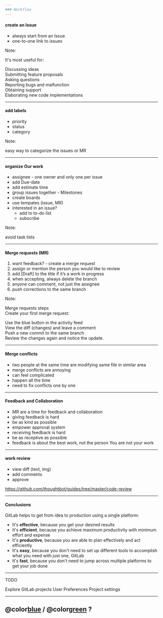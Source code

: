```yaml
---
### Workflow
---
```


#### create an Issue

- always start from an Issue
- one-to-one link to issues

Note:

It's most useful for:

Discussing ideas  
Submitting feature proposals  
Asking questions  
Reporting bugs and malfunction  
Obtaining support  
Elaborating new code implementations

---

#### add labels

- priority
- status
- category

Note:

easy way to categorize the issues or MR

---

#### organize Our work

- assignee - one owner and only one per issue
- add Due-date
- add estimate time
- group issues together - Milestones
- create boards
- use tempates (issue, MR)
- interested in an issue?
  - add to to-do list
  - subscribe

Note:

avoid task lists

---

#### Merge requests (MR)

1. want feedback? - create a merge request
1. assign or mention the person you would like to review
1. add [Draft] to the title if it’s a work in progress
1. when accepting, always delete the branch
1. anyone can comment, not just the assignee
1. push corrections to the same branch

Note:

Merge requests steps  
Create your first merge request:

Use the blue button in the activity feed  
View the diff (changes) and leave a comment  
Push a new commit to the same branch  
Review the changes again and notice the update.

---

#### Merge conflicts

- two people at the same time are modifying
  same file in similar area
- merge conflicts are annoying
- can feel complicated
- happen all the time
- need to fix conflicts one by one

---

#### Feedback and Collaboration

- MR are a time for feedback and collaboration
- giving feedback is hard
- be as kind as possible
- empower approval system
- receiving feedback is hard
- be as receptive as possible
- feedback is about the best work, not the person
  You are not your work

---

#### work review

- view diff (text, img)
- add comments
- approve

<https://github.com/thoughtbot/guides/tree/master/code-review>

---

#### Conclusions

GitLab helps to get from idea to production using a single platform:

- It's **effective**, because you get your desired results
- It's **efficient**, because you achieve maximum
  productivity with minimum effort and expense
- It's **productive**, because you are able to plan
  effectively and act efficiently
- It's **easy**, because you don't need to set up different tools
  to accomplish what you need with just one, GitLab
- It's **fast**, because you don't need to jump across
  multiple platforms to get your job done

---

TODO

Explore GitLab projects
User Preferences
Project settings

---

## @color[blue](Q) / @color[green](A) ?
